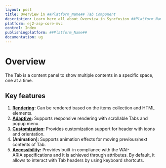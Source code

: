 ```yaml
---
layout: post
title: Overview in ##Platform_Name## Tab Component
description: Learn here all about Overview in Syncfusion ##Platform_Name## Tab component and more.
platform: ej2-asp-core-mvc
control: Index
publishingplatform: ##Platform_Name##
documentation: ug
---
```


# Overview

The Tab is a content panel to show multiple contents in a specific space, one at a time.

## Key features

1. **[Rendering](../getting-started/):** Can be rendered based on the items collection and HTML elements.
2. **[Adaptive](./responsive-modes/):** Supports responsive rendering with scrollable Tabs and popup menu.
3. **[Customization](./header/):** Provides customization support for header with icons and orientation.
4. **[Animation]:** Supports animation effects for moving previous/next contents of Tab.
5. **[Accessibility](./accessibility/):** Provides built-in compliance with the WAI-ARIA specifications and it is achieved through attributes.
 By default, it allows to interact with Tab headers by using keyboard shortcuts.